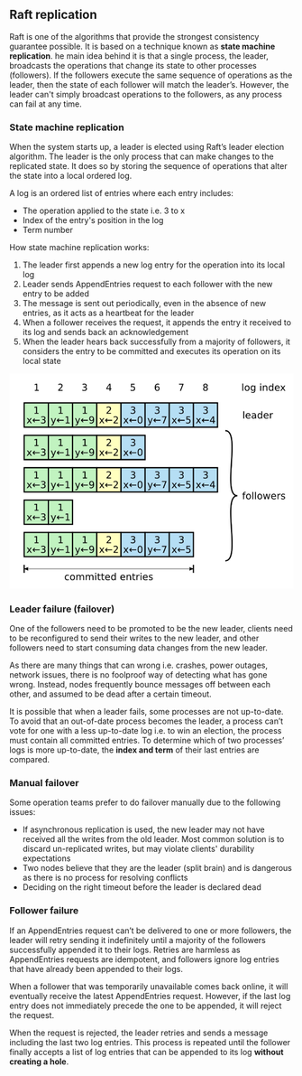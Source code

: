 ## Raft replication

Raft is one of the algorithms that provide the strongest consistency guarantee possible. It is based on a technique known as **state machine replication**. he main idea behind it is that a single process, the leader, broadcasts the operations that change its state to other processes (followers). If the followers execute the same sequence of operations as the leader, then the state of each follower will match the leader’s. However, the leader can't simply broadcast operations to the followers, as any process can fail at any time.

### State machine replication

When the system starts up, a leader is elected using Raft’s leader election algorithm. The leader is the only process that can make changes to the replicated state. It does so by storing the sequence of operations that alter the state into a local ordered log.

A log is an ordered list of entries where each entry includes:

- The operation applied to the state i.e. 3 to x
- Index of the entry's position in the log
- Term number

How state machine replication works:

1. The leader first appends a new log entry for the operation into its local log
2. Leader sends AppendEntries request to each follower with the new entry to be added
3. The message is sent out periodically, even in the absence of new entries, as it acts as a heartbeat for the leader
4. When a follower receives the request, it appends the entry it received to its log and sends back an acknowledgement
5. When the leader hears back successfully from a majority of followers, it considers the entry to be committed and executes its operation on its local state

<img src="../../assets/raft-replication.png">

### Leader failure (failover)

One of the followers need to be promoted to be the new leader, clients need to be reconfigured to send their writes to the new leader, and other followers need to start consuming data changes from the new leader.

As there are many things that can wrong i.e. crashes, power outages, network issues, there is no foolproof way of detecting what has gone wrong. Instead, nodes frequently bounce messages off between each other, and assumed to be dead after a certain timeout.

It is possible that when a leader fails, some processes are not up-to-date. To avoid that an out-of-date process becomes the leader, a process can’t vote for one with a less up-to-date log i.e. to win an election, the process must contain all committed entries. To determine which of two processes’ logs is more up-to-date, the **index and term** of their last entries are compared.

### Manual failover

Some operation teams prefer to do failover manually due to the following issues:

- If asynchronous replication is used, the new leader may not have received all the writes from the old leader. Most common solution is to discard un-replicated writes, but may violate clients' durability expectations
- Two nodes believe that they are the leader (split brain) and is dangerous as there is no process for resolving conflicts
- Deciding on the right timeout before the leader is declared dead

### Follower failure

If an AppendEntries request can’t be delivered to one or more followers, the leader will retry sending it indefinitely until a majority of the followers successfully appended it to their logs. Retries are harmless as AppendEntries requests are idempotent, and followers ignore log entries that have already been appended to their logs.

When a follower that was temporarily unavailable comes back online, it will eventually receive the latest AppendEntries request. However, if the last log entry does not immediately precede the one to be appended, it will reject the request.

When the request is rejected, the leader retries and sends a message including the last two log entries. This process is repeated until the follower finally accepts a list of log entries that can be appended to its log **without creating a hole**.

